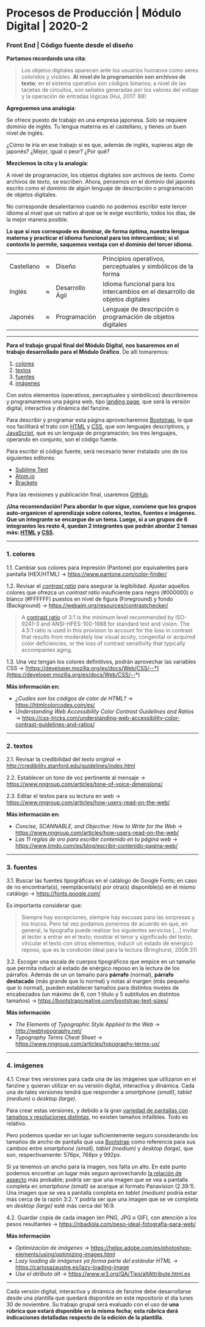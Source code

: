 # Procesos de Producción | Módulo Digital | 2020-2

### Front End | Código fuente desde el diseño

**Partamos recordando una cita**:

> Los objetos digitales aparecen ante los usuarios humanos como seres coloridos y visibles. **Al nivel de la programación son archivos de texto**; en el sistema operativo son códigos binarios; a nivel de las tarjetas de circuitos, son señales generadas por los valores del voltaje y la operación de entradas lógicas (Hui, 2017: 88)

**Agreguemos una analogía**: 

Se ofrece puesto de trabajo en una empresa japonesa. Solo se requiere dominio de inglés. Tu lengua materna es el castellano, y tienes un buen nivel de inglés. 

¿Cómo te iría en ese trabajo si es que, además de inglés, supieras algo de japonés? ¿Mejor, igual o peor? ¿Por qué?

**Mezclemos la cita y la analogía**: 

A nivel de programación, los objetos digitales son archivos de texto. Como archivos de texto, se escriben. Ahora, pensemos en el dominio del japonés escrito como el dominio de algún lenguaje de descripción o programación de objetos digitales. 

No corresponde desalentarnos cuando no podemos escribir este tercer idioma al nivel que un nativo al que se le exige escribirlo, todos los días, de la mejor manera posible. 

**Lo que sí nos correspode es dominar, de forma óptima, nuestra lengua materna y practicar el idioma funcional para los intercambios; si el contexto lo permite, saquemos ventaja con el dominio del tercer idioma**.

<table>
<tr><td>Castellano</td><td>≈</td><td>Diseño</td><td>Principios operativos, perceptuales y simbólicos de la forma</td></tr>
<tr><td>Inglés</td><td>≈</td><td>Desarrollo Ágil</td><td>Idioma funcional para los intercambios en el desarrollo de objetos digitales</td></tr>
<tr><td>Japonés</td><td>≈</td><td>Programación</td><td>Lenguaje de descripción o programación de objetos digitales</td></tr>
</table>

- - - - - - - - - - 

**Para el trabajo grupal final del Módulo Digital, nos basaremos en el trabajo desarrollado para el Módulo Gráfico**. De allí tomaremos:

1. [colores](https://github.com/profesorfaco/digital#1-colores)
2. [textos](https://github.com/profesorfaco/digital#2-textos)
3. [fuentes](https://github.com/profesorfaco/digital#3-fuentes)
4. [imágenes](https://github.com/profesorfaco/digital#4-imágenes)

Con estos elementos (operativos, perceptuales y simbólicos) describiremos y programaremos una página web, tipo [landing page](https://es.wikipedia.org/wiki/P%C3%A1gina_de_aterrizaje), que será la versión digital, interactiva y dinámica del fanzine. 

Para describir y programar esta página aprovecharemos [Bootstrap](https://getbootstrap.com/), lo que nos facilitará el trato con [HTML](https://github.com/profesorfaco/dno075-2020/wiki/HTML) y [CSS](https://github.com/profesorfaco/dno075-2020/wiki/CSS), que son lenguajes descriptivos, y [JavaScript](https://github.com/profesorfaco/dno075-2020/wiki/JavaScript), que es un lenguaje de programación; los tres lenguajes, operando en conjunto, son el código fuente.

Para escribir el código fuente, será necesario tener instalado uno de los siguientes editores:

- [Sublime Text](https://www.sublimetext.com/) 
- [Atom.io](https://atom.io/)
- [Brackets](http://brackets.io/) 

Para las revisiones y publicación final, usaremos [GitHub](https://github.com/). 

**¡Una recomendación! Para abordar lo que sigue, conviene que los grupos auto-organicen el aprendizaje sobre colores, textos, fuentes e imágenes. Que un integrante se encargue de un tema. Luego, si a un grupos de 6 integrantes les resto 4, quedan 2 integrantes que podrán abordar 2 temas más: [HTML](https://github.com/profesorfaco/dno075-2020/wiki/HTML) y [CSS](https://github.com/profesorfaco/dno075-2020/wiki/CSS).**

- - - - - - - - - - - - - - - - 

### 1. colores 

1.1. Cambiar sus colores para impresión (Pantone) por equivalentes para pantalla (HEX/HTML) → https://www.pantone.com/color-finder/

1.2. Revisar el [*contrast ratio*](https://www.w3.org/TR/WCAG21/#contrast-minimum) para asegurar la legibilidad. Ajustar aquellos colores que ofrezca un *contrast ratio* insuficiente para negro (#000000) o blanco (#FFFFFF) puestos en nivel de figura (Foreground) y fondo (Background) → https://webaim.org/resources/contrastchecker/

> A [contrast ratio](https://www.w3.org/WAI/WCAG21/Understanding/contrast-minimum.html) of 3:1 is the minimum level recommended by ISO-9241-3 and ANSI-HFES-100-1988 for standard text and vision. The 4.5:1 ratio is used in this provision to account for the loss in contrast that results from moderately low visual acuity, congenital or acquired color deficiencies, or the loss of contrast sensitivity that typically accompanies aging.

1.3. Una vez tengan los colores definitivos, podrán aprovechar las variables CSS → [https://developer.mozilla.org/es/docs/Web/CSS/--*](https://developer.mozilla.org/es/docs/Web/CSS/--*)

**Más información en:**

- *¿Cuáles son los códigos de color de HTML?* → https://htmlcolorcodes.com/es/
- *Understanding Web Accessibility Color Contrast Guidelines and Ratios* → https://css-tricks.com/understanding-web-accessibility-color-contrast-guidelines-and-ratios/

- - - - - - - - - - - - - - - - 
 
### 2. textos

2.1. Revisar la credibilidad del texto original → http://credibility.stanford.edu/guidelines/index.html

2.2. Establecer un tono de voz pertinente al mensaje → https://www.nngroup.com/articles/tone-of-voice-dimensions/

2.3. Editar el textos para su lectura en web → https://www.nngroup.com/articles/how-users-read-on-the-web/

**Más información en:**

- *Concise, SCANNABLE, and Objective: How to Write for the Web* → https://www.nngroup.com/articles/how-users-read-on-the-web/
- *Las 11 reglas de oro para escribir contenido en tu página web* → https://www.jimdo.com/es/blog/escribir-contenido-pagina-web/

- - - - - - - - - - - - - - - - 

### 3. fuentes 

3.1. Buscar las fuentes tipográficas en el catálogo de Google Fonts; en caso de no encontrarla(s), reemplácenla(s) por otra(s) disponible(s) en el mismo catálogo → https://fonts.google.com/

Es importanta considerar que:

> Siempre hay excepciones, siempre hay excusas para las sorpresas y los trucos. Pero tal vez podamos ponernos de acuerdo en que, en general, la tipografía puede realizar los siguientes servicios […] invitar al lector a entrar en el texto; mostrar el tenor y significado del texto; vincular el texto con otros elementos; inducir un estado de enérgico reposo, que es la condición ideal para la lectura (Bringhurst, 2008:31)

3.2. Escoger una escala de cuerpos tipográficos que empice en un tamaño que permita inducir al estado de enérgico reposo en la lectura de los párrafos. Además de un un tamaño para **párrafo** (normal), **párrafo destacado** (más grande que lo normal) y notas al margen (más pequeño que lo normal), pueden establecer tamaños para distintos niveles de encabezados (un máximo de 6, con 1 título y 5 subtítulos en distintos tamaños) → https://bootstrapcreative.com/bootstrap-text-sizes/

**Más información**

- *The Elements of Typographic Style Applied to the Web* → http://webtypography.net/
- *Typography Terms Cheat Sheet* → https://www.nngroup.com/articles/typography-terms-ux/

- - - - - - - - - - - - - - - - 

### 4. imágenes

4.1. Crear tres versiones para cada una de las imágenes que utilizaron en el fanzine y quieran utilizar en su versión digital, interactiva y dinámica. Cada una de tales versiones tendrá que responder a *smartphone (small)*, *tablet (medium)* o *desktop (large)*. 

Para crear estas versiones, y debido a la gran [variedad de pantallas con tamaños y resoluciones distintas](http://screensiz.es/), no existen tamaños infalibles. Todo es relativo. 

Pero podemos quedar en un lugar suficientemente seguro considerando los tamaños de ancho de pantalla que usa [Bootstrap](https://getbootstrap.com/docs/4.5/layout/overview/#responsive-breakpoints) como referencia para sus cambios entre *smartphone (small)*, *tablet (medium)* y *desktop (large)*, que son, respectivamente: 576px, 768px y 992px.

Si ya tenemos un ancho para la imagen, nos falta un alto. En este punto podemos encontrar un lugar más seguro aprovechando [la relación de aspecto](https://es.wikipedia.org/wiki/Relaci%C3%B3n_de_aspecto) más probable; podría ser que una imagen que se vea a pantalla completa en *smartphone (small)* se acerque al formato Panavision (2.39:1). Una imagen que se vea a pantalla completa en *tablet (medium)* podría estar más cerca de la razón 3:2. Y podría ser que una imagen que se ve completa en *desktop (large)* esté más cerca del 16:9.

4.2. Guardar copia de cada imagen (en PNG, JPG o GIF), con atención a los pesos resultantes → https://nbadiola.com/peso-ideal-fotografia-para-web/

**Más información**

- *Optimización de imágenes* → https://helpx.adobe.com/es/photoshop-elements/using/optimizing-images.html
- *Lazy loading de imágenes ya forma parte del estándar HTML* → https://carlosazaustre.es/lazy-loading-image
- *Use el atributo alt* → https://www.w3.org/QA/Tips/altAttribute.html.es

- - - - - - - - - - - - - - - - 

Cada versión digital, interactiva y dinámica de fanzine debe desarrollarse desde una plantilla que quedará disponible en este repositorio el día lunes 30 de noviembre. Su trabajo grupal será evaluado con el uso de **una rúbrica que estará disponible en la misma fecha; esta rúbrica dará indicaciones detalladas respecto de la edición de la plantilla**.
